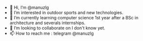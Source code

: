 - 👋 Hi, I’m @manuzlg
- 👀 I’m interested in outdoor sports and new technologies.
- 🌱 I’m currently learning computer science 1st year after a BSc in architecture and severals internships.
- 💞️ I’m looking to collaborate on I don't know yet.
- 📫 How to reach me : telegram @manuzlg

<!---
manuzlg/manuzlg is a ✨ special ✨ repository because its `README.md` (this file) appears on your GitHub profile.
You can click the Preview link to take a look at your changes.
--->

